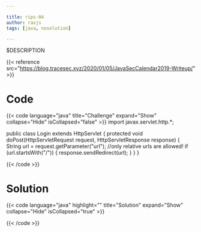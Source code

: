 ```yaml
---

title: rips-04
author: raxjs
tags: [java, nosolution]

---
```


$DESCRIPTION

<!--more-->
{{< reference src="https://blog.tracesec.xyz/2020/01/05/JavaSecCalendar2019-Writeup/" >}}

# Code
{{< code language="java"  title="Challenge" expand="Show" collapse="Hide" isCollapsed="false" >}}
import javax.servlet.http.*;

public class Login extends HttpServlet {
  protected void doPost(HttpServletRequest request,
                        HttpServletResponse response) {
    String url = request.getParameter("url");
    //only relative urls are allowed!
    if (url.startsWith("/")) {
      response.sendRedirect(url);
    }
  }
}

{{< /code >}}

# Solution
{{< code language="java" highlight="" title="Solution" expand="Show" collapse="Hide" isCollapsed="true" >}}

{{< /code >}}